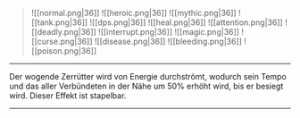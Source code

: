 > ![[normal.png|36]] ![[heroic.png|36]] ![[mythic.png|36]]
> ![[tank.png|36]] ![[dps.png|36]] ![[heal.png|36]]
> ![[attention.png|36]] ![[deadly.png|36]] ![[interrupt.png|36]]
> ![[magic.png|36]] ![[curse.png|36]] ![[disease.png|36]] ![[bleeding.png|36]] ![[poison.png|36]] 

***
Der wogende Zerrütter wird von Energie durchströmt, wodurch sein Tempo und das aller Verbündeten in der Nähe um 50% erhöht wird, bis er besiegt wird. Dieser Effekt ist stapelbar.


***